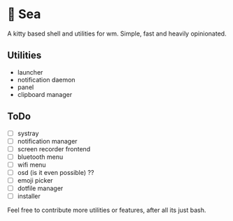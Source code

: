 # 🌊 Sea

A kitty based shell and utilities for wm.
Simple, fast and heavily opinionated.

## Utilities

- launcher
- notification daemon
- panel
- clipboard manager

## ToDo

- [ ] systray
- [ ] notification manager
- [ ] screen recorder frontend
- [ ] bluetooth menu
- [ ] wifi menu
- [ ] osd (is it even possible) ??
- [ ] emoji picker
- [ ] dotfile manager
- [ ] installer

Feel free to contribute more utilities or features, after all its just bash.
